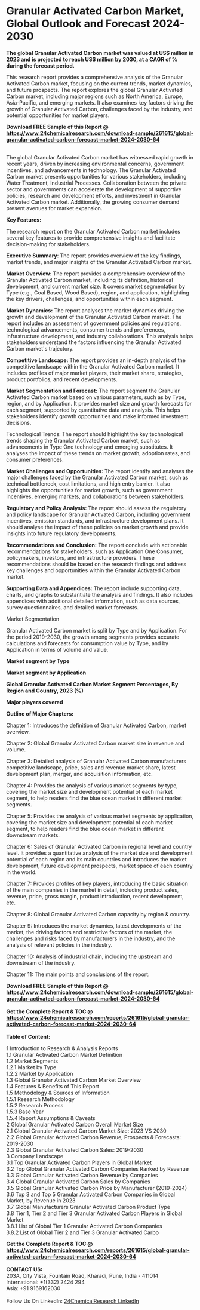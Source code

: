 <h1>Granular Activated Carbon Market, Global Outlook and Forecast 2024-2030</h1><p><strong>The global Granular Activated Carbon market was valued at US$ million in 2023 and is projected to reach US$ million by 2030, at a CAGR of % during the forecast period.</strong></p><p>
</p><p>This research report provides a comprehensive analysis of the Granular Activated Carbon market, focusing on the current trends, market dynamics, and future prospects. The report explores the global Granular Activated Carbon market, including major regions such as North America, Europe, Asia-Pacific, and emerging markets. It also examines key factors driving the growth of Granular Activated Carbon, challenges faced by the industry, and potential opportunities for market players.</p><div><b>Download FREE Sample of this Report @ 
            <a href="https://www.24chemicalresearch.com/download-sample/261615/global-granular-activated-carbon-forecast-market-2024-2030-64">
            https://www.24chemicalresearch.com/download-sample/261615/global-granular-activated-carbon-forecast-market-2024-2030-64</a></b></div><br><p>
The global Granular Activated Carbon market has witnessed rapid growth in recent years, driven by increasing environmental concerns, government incentives, and advancements in technology. The Granular Activated Carbon market presents opportunities for various stakeholders, including Water Treatment, Industrial Processes. Collaboration between the private sector and governments can accelerate the development of supportive policies, research and development efforts, and investment in Granular Activated Carbon market. Additionally, the growing consumer demand present avenues for market expansion.</p><p>
<strong>Key Features:</strong></p><p>
The research report on the Granular Activated Carbon market includes several key features to provide comprehensive insights and facilitate decision-making for stakeholders.</p><p>
<strong>Executive Summary</strong>: The report provides overview of the key findings, market trends, and major insights of the Granular Activated Carbon market.</p><p>
<strong>Market Overview: </strong>The report provides a comprehensive overview of the Granular Activated Carbon market, including its definition, historical development, and current market size. It covers market segmentation by Type (e.g., Coal Based, Wood Based), region, and application, highlighting the key drivers, challenges, and opportunities within each segment.</p><p>
<strong>Market Dynamics:</strong> The report analyses the market dynamics driving the growth and development of the Granular Activated Carbon market. The report includes an assessment of government policies and regulations, technological advancements, consumer trends and preferences, infrastructure development, and industry collaborations. This analysis helps stakeholders understand the factors influencing the Granular Activated Carbon market's trajectory.</p><p>
<strong>Competitive Landscape: </strong>The report provides an in-depth analysis of the competitive landscape within the Granular Activated Carbon market. It includes profiles of major market players, their market share, strategies, product portfolios, and recent developments.</p><p>
<strong>Market Segmentation and Forecast:</strong> The report segment the Granular Activated Carbon market based on various parameters, such as by Type, region, and by Application. It provides market size and growth forecasts for each segment, supported by quantitative data and analysis. This helps stakeholders identify growth opportunities and make informed investment decisions.</p><p>
Technological Trends: The report should highlight the key technological trends shaping the Granular Activated Carbon market, such as advancements in Type One technology and emerging substitutes. It analyses the impact of these trends on market growth, adoption rates, and consumer preferences.</p><p>
<strong>Market Challenges and Opportunities: </strong>The report identify and analyses the major challenges faced by the Granular Activated Carbon market, such as technical bottleneck, cost limitations, and high entry barrier. It also highlights the opportunities for market growth, such as government incentives, emerging markets, and collaborations between stakeholders.</p><p>
<strong>Regulatory and Policy Analysis: </strong>The report should assess the regulatory and policy landscape for Granular Activated Carbon, including government incentives, emission standards, and infrastructure development plans. It should analyse the impact of these policies on market growth and provide insights into future regulatory developments.</p><p>
<strong>Recommendations and Conclusion:</strong> The report conclude with actionable recommendations for stakeholders, such as Application One Consumer, policymakers, investors, and infrastructure providers. These recommendations should be based on the research findings and address key challenges and opportunities within the Granular Activated Carbon market.</p><p>
<strong>Supporting Data and Appendices: </strong>The report include supporting data, charts, and graphs to substantiate the analysis and findings. It also includes appendices with additional detailed information, such as data sources, survey questionnaires, and detailed market forecasts.</p><p>
Market Segmentation</p><p>
Granular Activated Carbon market is split by Type and by Application. For the period 2019-2030, the growth among segments provides accurate calculations and forecasts for consumption value by Type, and by Application in terms of volume and value.</p><p>
<strong>Market segment by Type</strong></p><p>
</p><p>
</p><p><strong>Market segment by Application</strong></p><p>
</p><p>
</p><p><strong>Global Granular Activated Carbon Market Segment Percentages, By Region and Country, 2023 (%)</strong></p><p>
</p><p>
<strong>Major players covered</strong></p><p>
</p><p>
</p><p><strong>Outline of Major Chapters:</strong></p><p>
Chapter 1: Introduces the definition of Granular Activated Carbon, market overview.</p><p>
Chapter 2: Global Granular Activated Carbon market size in revenue and volume.</p><p>
Chapter 3: Detailed analysis of Granular Activated Carbon manufacturers competitive landscape, price, sales and revenue market share, latest development plan, merger, and acquisition information, etc.</p><p>
Chapter 4: Provides the analysis of various market segments by type, covering the market size and development potential of each market segment, to help readers find the blue ocean market in different market segments.</p><p>
Chapter 5: Provides the analysis of various market segments by application, covering the market size and development potential of each market segment, to help readers find the blue ocean market in different downstream markets.</p><p>
Chapter 6: Sales of Granular Activated Carbon in regional level and country level. It provides a quantitative analysis of the market size and development potential of each region and its main countries and introduces the market development, future development prospects, market space of each country in the world.</p><p>
Chapter 7: Provides profiles of key players, introducing the basic situation of the main companies in the market in detail, including product sales, revenue, price, gross margin, product introduction, recent development, etc.</p><p>
Chapter 8: Global Granular Activated Carbon capacity by region &amp; country.</p><p>
Chapter 9: Introduces the market dynamics, latest developments of the market, the driving factors and restrictive factors of the market, the challenges and risks faced by manufacturers in the industry, and the analysis of relevant policies in the industry.</p><p>
Chapter 10: Analysis of industrial chain, including the upstream and downstream of the industry.</p><p>
Chapter 11: The main points and conclusions of the report.</p><div><b>Download FREE Sample of this Report @ 
            <a href="https://www.24chemicalresearch.com/download-sample/261615/global-granular-activated-carbon-forecast-market-2024-2030-64">
            https://www.24chemicalresearch.com/download-sample/261615/global-granular-activated-carbon-forecast-market-2024-2030-64</a></b></div><br><div><b>Get the Complete Report & TOC @ 
            <a href="https://www.24chemicalresearch.com/reports/261615/global-granular-activated-carbon-forecast-market-2024-2030-64">
            https://www.24chemicalresearch.com/reports/261615/global-granular-activated-carbon-forecast-market-2024-2030-64</a></b></div><br>
            <b>Table of Content:</b><p>1 Introduction to Research & Analysis Reports<br />
    1.1 Granular Activated Carbon Market Definition<br />
    1.2 Market Segments<br />
        1.2.1 Market by Type<br />
        1.2.2 Market by Application<br />
    1.3 Global Granular Activated Carbon Market Overview<br />
    1.4 Features & Benefits of This Report<br />
    1.5 Methodology & Sources of Information<br />
        1.5.1 Research Methodology<br />
        1.5.2 Research Process<br />
        1.5.3 Base Year<br />
        1.5.4 Report Assumptions & Caveats<br />
2 Global Granular Activated Carbon Overall Market Size<br />
    2.1 Global Granular Activated Carbon Market Size: 2023 VS 2030<br />
    2.2 Global Granular Activated Carbon Revenue, Prospects & Forecasts: 2019-2030<br />
    2.3 Global Granular Activated Carbon Sales: 2019-2030<br />
3 Company Landscape<br />
    3.1 Top Granular Activated Carbon Players in Global Market<br />
    3.2 Top Global Granular Activated Carbon Companies Ranked by Revenue<br />
    3.3 Global Granular Activated Carbon Revenue by Companies<br />
    3.4 Global Granular Activated Carbon Sales by Companies<br />
    3.5 Global Granular Activated Carbon Price by Manufacturer (2019-2024)<br />
    3.6 Top 3 and Top 5 Granular Activated Carbon Companies in Global Market, by Revenue in 2023<br />
    3.7 Global Manufacturers Granular Activated Carbon Product Type<br />
    3.8 Tier 1, Tier 2 and Tier 3 Granular Activated Carbon Players in Global Market<br />
        3.8.1 List of Global Tier 1 Granular Activated Carbon Companies<br />
        3.8.2 List of Global Tier 2 and Tier 3 Granular Activated Carbo</p><div><b>Get the Complete Report & TOC @ 
            <a href="https://www.24chemicalresearch.com/reports/261615/global-granular-activated-carbon-forecast-market-2024-2030-64">
            https://www.24chemicalresearch.com/reports/261615/global-granular-activated-carbon-forecast-market-2024-2030-64</a></b></div><br><b>CONTACT US:</b><br>
            203A, City Vista, Fountain Road, Kharadi, Pune, India - 411014<br>
            International: +1(332) 2424 294<br>
            Asia: +91 9169162030 <br><br>
            Follow Us On LinkedIn: <a href="https://www.linkedin.com/company/24chemicalresearch/">24ChemicalResearch LinkedIn</a>